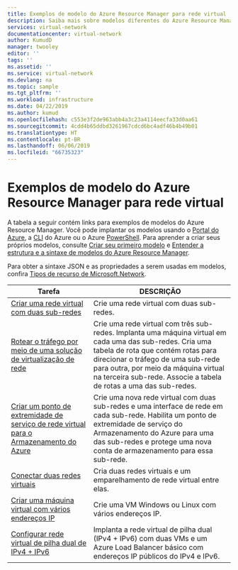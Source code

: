 ```yaml
---
title: Exemplos de modelo do Azure Resource Manager para rede virtual | Microsoft Docs
description: Saiba mais sobre modelos diferentes do Azure Resource Manager disponíveis para implantação de redes virtuais do Azure.
services: virtual-network
documentationcenter: virtual-network
author: KumudD
manager: twooley
editor: ''
tags: ''
ms.assetid: ''
ms.service: virtual-network
ms.devlang: na
ms.topic: sample
ms.tgt_pltfrm: ''
ms.workload: infrastructure
ms.date: 04/22/2019
ms.author: kumud
ms.openlocfilehash: c553e3f2de963abb4a3c23a4114eecfa33d0aa61
ms.sourcegitcommit: 4cdd4b65ddbd3261967cdcd6bc4adf46b4b49b01
ms.translationtype: HT
ms.contentlocale: pt-BR
ms.lasthandoff: 06/06/2019
ms.locfileid: "66735323"
---
```

# <a name="azure-resource-manager-template-samples-for-virtual-network"></a>Exemplos de modelo do Azure Resource Manager para rede virtual

A tabela a seguir contém links para exemplos de modelos do Azure Resource Manager. Você pode implantar os modelos usando o [Portal do Azure](../azure-resource-manager/resource-group-template-deploy-portal.md?toc=%2fazure%2fvirtual-network%2ftoc.json), a [CLI](../azure-resource-manager/resource-group-template-deploy-cli.md?toc=%2fazure%2fvirtual-network%2ftoc.json) do Azure ou o Azure [PowerShell](../azure-resource-manager/resource-group-template-deploy.md?toc=%2fazure%2fvirtual-network%2ftoc.json). Para aprender a criar seus próprios modelos, consulte [Criar seu primeiro modelo](../azure-resource-manager/resource-manager-create-first-template.md?toc=%2fazure%2fvirtual-network%2ftoc.json) e [Entender a estrutura e a sintaxe de modelos do Azure Resource Manager](../azure-resource-manager/resource-group-authoring-templates.md?toc=%2fazure%2fvirtual-network%2ftoc.json).

Para obter a sintaxe JSON e as propriedades a serem usadas em modelos, confira [Tipos de recurso de Microsoft.Network](/azure/templates/microsoft.network/allversions).


| Tarefa | DESCRIÇÃO |
|----|----|
|[Criar uma rede virtual com duas sub-redes](https://github.com/Azure/azure-quickstart-templates/tree/master/101-vnet-two-subnets)| Crie uma rede virtual com duas sub-redes.|
|[Rotear o tráfego por meio de uma solução de virtualização de rede](https://github.com/Azure/azure-quickstart-templates/tree/master/201-userdefined-routes-appliance)| Crie uma rede virtual com três sub-redes. Implanta uma máquina virtual em cada uma das sub-redes. Cria uma tabela de rota que contém rotas para direcionar o tráfego de uma sub-rede para outra, por meio da máquina virtual na terceira sub-rede. Associe a tabela de rotas a uma das sub-redes.|
|[Criar um ponto de extremidade de serviço de rede virtual para o Armazenamento do Azure](https://github.com/Azure/azure-quickstart-templates/tree/master/201-vnet-2subnets-service-endpoints-storage-integration)|Crie uma nova rede virtual com duas sub-redes e uma interface de rede em cada sub-rede. Habilita um ponto de extremidade de serviço do Armazenamento do Azure para uma das sub-redes e protege uma nova conta de armazenamento para essa sub-rede.|
|[Conectar duas redes virtuais](https://github.com/Azure/azure-quickstart-templates/tree/master/201-vnet-to-vnet-peering)| Cria duas redes virtuais e um emparelhamento de rede virtual entre elas.|
|[Criar uma máquina virtual com vários endereços IP](https://github.com/Azure/azure-quickstart-templates/tree/master/101-vm-multiple-ipconfig)| Crie uma VM Windows ou Linux com vários endereços IP.|
|[Configurar rede virtual de pilha dual de IPv4 + IPv6](https://github.com/Azure/azure-quickstart-templates/tree/master/ipv6-in-vnet)|Implanta a rede virtual de pilha dual (IPv4 + IPv6) com duas VMs e um Azure Load Balancer básico com endereços IP públicos do IPv4 e IPv6. |
